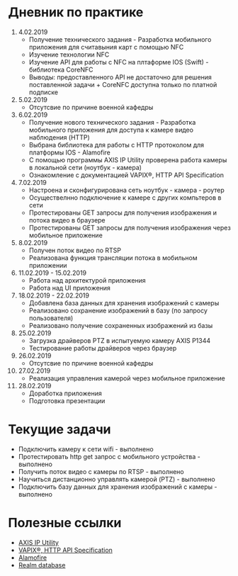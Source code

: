 # Дневник по практике
1. 4.02.2019
    * Получение технического задания - Разработка мобильного приложения для считавыния карт с помощью  NFC
    * Изучение технологии NFC
    * Изучение API для работы с NFC на плтаформе IOS (Swift) - библиотека CoreNFC
    * Выводы: предоставленного API не достаточно для решения поставленной задачи + CoreNFC доступна только по платной подписке
2. 5.02.2019
    * Отсутсвие по причине военной кафедры
3. 6.02.2019
    * Получение нового технического задания - Разработка мобильного приложения для доступа к камере видео наблюдения (HTTP)
    * Выбрана библиотека для работы с HTTP протоколом для платформы IOS - Alamofire
    * С помощью программы AXIS IP Utility проверена работа камеры в локальной сети (ноутбук - камера)
    * Ознакомление с документацией VAPIX®, HTTP API Specification
4. 7.02.2019
    * Настроена и сконфигурирована сеть ноутбук - камера - роутер
    * Осуществелнно подключение к камере с других компьтеров в сети
    * Протестированы GET запросы для получения изображения и потока видео в браузере
    * Протестированы GET запросы для получения изображения через мобильное приложение
5. 8.02.2019
    * Получен поток видео по RTSP
    * Реализована функция трансляции потока в мобильном приложении
6. 11.02.2019 - 15.02.2019
    * Работа над архитектурой приложения
    * Работа над UI приложения
7. 18.02.2019 - 22.02.2019
    * Добавлена база данных для хранения изображений с камеры
    * Реализовано сохранение изображений в базу (по запросу пользователя)
    * Реализовано получение сохраненных изображений из базы
8. 25.02.2019
    * Загрузка драйверов PTZ в испытуемую камеру AXIS P1344
    * Тестирование работы драйверов через браузер
9. 26.02.2019
    * Отсутсвие по причине военной кафедры
10. 27.02.2019
    * Реализация управления камерой через мобильное приложение
11. 28.02.2019
    * Доработка приложения
    * Подготовка презентации
# Текущие задачи
* Подключить камеру к сети wifi - выполнено
* Протестировать http get запрос с мобильного устройства - выполнено
* Получить поток видео с камеры по RTSP - выполнено
* Научиться дистанционно управлять камерой (PTZ) - выполнено
* Подключить базу данных для хранения изображений с камеры - выполнено
# Полезные ссылки
* [AXIS IP Utility](https://www.axis.com/ru-ru/support/downloads/axis-ip-utility)
* [VAPIX®, HTTP API Specification](https://confluence.diamond.ac.uk/pages/viewpage.action?pageId=25138771)
* [Alamofire](https://github.com/Alamofire/Alamofire)
* [Realm database](https://realm.io/docs/swift/latest/)
